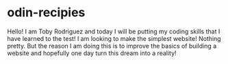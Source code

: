# odin-recipies
Hello! I am Toby Rodriguez and today I will be putting my coding skills that I have learned to the test! I am looking to make the simplest website! Nothing pretty. But the reason I am doing this is to improve the basics of building a website and hopefully one day turn this dream into a reality!
